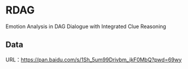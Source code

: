 # RDAG
Emotion Analysis in DAG Dialogue with Integrated Clue Reasoning

## Data
URL：https://pan.baidu.com/s/1Sh_5um99Drivbm_jkF0MbQ?pwd=69wy 
